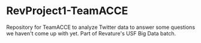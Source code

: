 # RevProject1-TeamACCE
Repository for TeamACCE to analyze Twitter data to answer some questions we haven't come up with yet. Part of Revature's USF Big Data batch.
